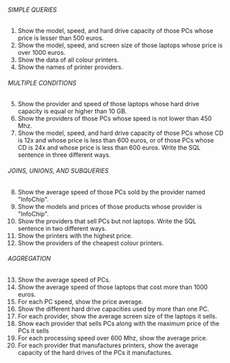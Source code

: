 ###### SIMPLE QUERIES

1. Show the model, speed, and hard drive capacity of those PCs whose price is lesser than 500 euros.
2. Show the model, speed, and screen size of those laptops whose price is over 1000 euros.
3. Show the data of all colour printers.
4. Show the names of printer providers.

###### MULTIPLE CONDITIONS

5. Show the provider and speed of those laptops whose hard drive capacity is equal or higher than 10 GB.
6. Show the providers of those PCs whose speed is not lower than 450 Mhz.
7. Show the model, speed, and hard drive capacity of those PCs whose CD is 12x and whose price is less
than 600 euros, or of those PCs whose CD is 24x and whose price is less than 600 euros. Write the SQL
sentence in three different ways.

###### JOINS, UNIONS, AND SUBQUERIES

8. Show the average speed of those PCs sold by the provider named "InfoChip".
9. Show the models and prices of those products whose provider is "InfoChip".
10. Show the providers that sell PCs but not laptops. Write the SQL sentence in two different ways.
11. Show the printers with the highest price.
12. Show the providers of the cheapest colour printers.

###### AGGREGATION

13. Show the average speed of PCs.
14. Show the average speed of those laptops that cost more than 1000 euros.
15. For each PC speed, show the price average.
16. Show the different hard drive capacities used by more than one PC.
17. For each provider, show the average screen size of the laptops it sells.
18. Show each provider that sells PCs along with the maximum price of the PCs it sells
19. For each processing speed over 600 Mhz, show the average price.
20. For each provider that manufactures printers, show the average capacity of the hard drives of the PCs it
manufactures.
